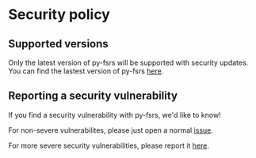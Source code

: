 # Security policy

## Supported versions

Only the latest version of py-fsrs will be supported with security updates. You can find the lastest version of py-fsrs [here](https://github.com/open-spaced-repetition/py-fsrs/releases/latest).

## Reporting a security vulnerability

If you find a security vulnerability with py-fsrs, we'd like to know!

For non-severe vulnerabilites, please just open a normal [issue](https://github.com/open-spaced-repetition/py-fsrs/issues).

For more severe security vulnerabilities, please report it [here](https://github.com/open-spaced-repetition/py-fsrs/security/advisories/new).